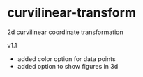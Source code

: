curvilinear-transform
=====================

2d curvilinear coordinate transformation

v1.1
- added color option for data points
- added option to show figures in 3d
